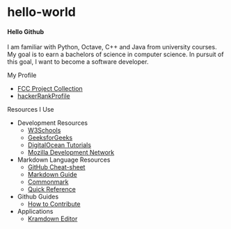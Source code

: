 # hello-world
#### Hello Github

I am familiar with Python, Octave, C++ and Java from university courses. My goal is to earn a bachelors of science in computer science. In pursuit of this goal, I want to become a software developer.

My Profile
<ul>
  <li><a href="https://codepen.io/collection/AMmLOd/" target="_blank">FCC Project Collection</a></li>
  <li><a href="https://www.hackerrank.com/JonathanGrant92?hr_r=1" target="_blank">hackerRankProfile</a></li>
</ul

Resources I Use
<ul>
  <li>Development Resources
    <ul>
      <li><a href="https://www.w3schools.com/tags/default.asp" target="_blank">W3Schools</a></li>
      <li><a href="https://www.geeksforgeeks.org/" target="_blank">GeeksforGeeks</a></li>
      <li><a href="https://www.digitalocean.com/community/tutorials?primary_filter=series" target="_blank">DigitalOcean Tutorials</a></li>
      <li><a href="https://developer.mozilla.org/en-US/" target="_blank">Mozilla Development Network</a></li>
    </ul></li>
  <li>Markdown Language Resources
    <ul>
      <li><a href="https://github.com/adam-p/markdown-here/wiki/Markdown-Cheatsheet#lists" target="_blank">GitHub Cheat-sheet</a></li>
      <li><a href="https://www.markdownguide.org/basic-syntax/" target="_blank">Markdown Guide</a></li>
      <li><a href="https://commonmark.org/" target="_blank">Commonmark</a></li>
      <li><a href="https://en.support.wordpress.com/markdown-quick-reference/" target="_blank">Quick Reference</a></li>
    </ul></li>
  <li> Github Guides
    <ul>
      <li><a href="https://opensource.guide/how-to-contribute/">How to Contribute</a></li>
    </ul></li>
  <li>Applications
    <ul>
      <li><a href="https://kramdown.herokuapp.com/" target="_blank">Kramdown Editor</a></li>
    </ul></li>
</ul>

<!---
https://postimg.cc/gallery/1lirlhwxw/
https://jonathangrant92.imgur.com/all/
https://www.theodinproject.com/dashboard
--->
